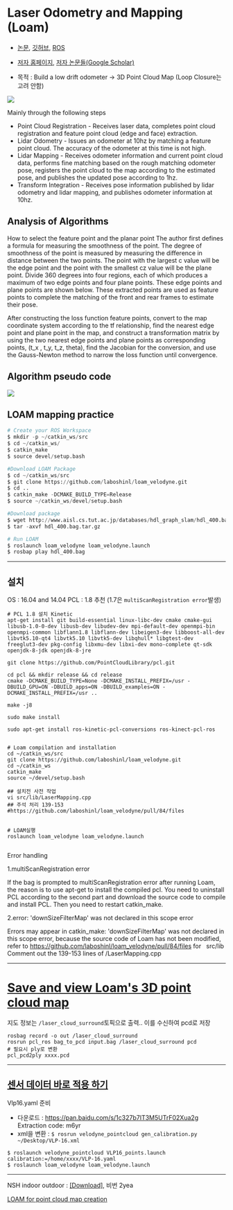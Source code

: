 # Laser Odometry and Mapping (Loam)

- [논문](https://www.ri.cmu.edu/pub_files/2014/7/Ji_LidarMapping_RSS2014_v8.pdf), [깃허브](https://github.com/laboshinl/loam_velodyne), [ROS](http://wiki.ros.org/loam_velodyne)
- [저자 홈페이지](https://frc.ri.cmu.edu/~zhangji/), [저자 논문들(Google Scholar)](https://scholar.google.de/citations?user=h-k8LTIAAAAJ&hl=zh-CN&oi=sra)





- 목적 :  Build a low drift odometer -> 3D Point Cloud Map (Loop Closure는 고려 안함)


![](https://i.imgur.com/ENEOPGp.png)

Mainly through the following steps

- Point Cloud Registration - Receives laser data, completes point cloud registration and feature point cloud (edge ​​and face) extraction.
- Lidar Odometry - Issues an odometer at 10hz by matching a feature point cloud. The accuracy of the odometer at this time is not high.
- Lidar Mapping - Receives odometer information and current point cloud data, performs fine matching based on the rough matching odometer pose, registers the point cloud to the map according to the estimated pose, and publishes the updated pose according to 1hz.
- Transform Integration - Receives pose information published by lidar odometry and lidar mapping, and publishes odometer information at 10hz.




## Analysis of Algorithms
How to select the feature point and the planar point 
The author first defines a formula for measuring the smoothness of the point. The degree of smoothness of the point is measured by measuring the difference in distance between the two points. The point with the largest c value will be the edge point and the point with the smallest cz value will be the plane point. Divide 360 ​​degrees into four regions, each of which produces a maximum of two edge points and four plane points. These edge points and plane points are shown below. 
These extracted points are used as feature points to complete the matching of the front and rear frames to estimate their pose.

After constructing the loss function feature points, convert to the map coordinate system according to the tf relationship, find the nearest edge point and plane point in the map, and construct a transformation matrix by using the two nearest edge points and plane points as corresponding points, (t_x , t_y, t_z, theta), find the Jacobian for the conversion, and use the Gauss-Newton method to narrow the loss function until convergence.

## Algorithm pseudo code

![](https://img-blog.csdnimg.cn/2019040218251192.png?x-oss-process=image/watermark,type_ZmFuZ3poZW5naGVpdGk,shadow_10,text_aHR0cHM6Ly9ibG9nLmNzZG4ubmV0L0ZvdXJpZXJfTGVnZW5k,size_16,color_FFFFFF,t_70)


## LOAM mapping practice

```python
# Create your ROS Workspace
$ mkdir -p ~/catkin_ws/src
$ cd ~/catkin_ws/
$ catkin_make
$ source devel/setup.bash

#Download LOAM Package
$ cd ~/catkin_ws/src
$ git clone https://github.com/laboshinl/loam_velodyne.git 
$ cd ..
$ catkin_make -DCMAKE_BUILD_TYPE=Release
$ source ~/catkin_ws/devel/setup.bash     

#Download package
$ wget http://www.aisl.cs.tut.ac.jp/databases/hdl_graph_slam/hdl_400.bag.tar.gz
$ tar -axvf hdl_400.bag.tar.gz

# Run LOAM
$ roslaunch loam_velodyne loam_velodyne.launch
$ rosbap play hdl_400.bag

```

---
## 설치 

OS : 16.04 and 14.04
PCL : 1.8 추천 (1.7은 `multiScanRegistration error`발생) 

```
# PCL 1.8 설치 Kinetic
apt-get install git build-essential linux-libc-dev cmake cmake-gui libusb-1.0-0-dev libusb-dev libudev-dev mpi-default-dev openmpi-bin openmpi-common libflann1.8 libflann-dev libeigen3-dev libboost-all-dev libvtk5.10-qt4 libvtk5.10 libvtk5-dev libqhull* libgtest-dev freeglut3-dev pkg-config libxmu-dev libxi-dev mono-complete qt-sdk openjdk-8-jdk openjdk-8-jre

git clone https://github.com/PointCloudLibrary/pcl.git

cd pcl && mkdir release && cd release
cmake -DCMAKE_BUILD_TYPE=None -DCMAKE_INSTALL_PREFIX=/usr -DBUILD_GPU=ON -DBUILD_apps=ON -DBUILD_examples=ON -DCMAKE_INSTALL_PREFIX=/usr ..

make -j8
sudo make install

sudo apt-get install ros-kinetic-pcl-conversions ros-kinect-pcl-ros


# Loam compilation and installation
cd ~/catkin_ws/src
git clone https://github.com/laboshinl/loam_velodyne.git
cd ~/catkin_ws
catkin_make
source ~/devel/setup.bash

## 설치전 사전 작업 
vi src/lib/LaserMapping.cpp
## 주석 처리 139-153 #https://github.com/laboshinl/loam_velodyne/pull/84/files


# LOAM실행 
roslaunch loam_velodyne loam_velodyne.launch


```

Error handling

1.multiScanRegistration error

If the bag is prompted to multiScanRegistration error after running Loam, the reason is to use apt-get to install the compiled pcl. You need to uninstall PCL according to the second part and download the source code to compile and install PCL. Then you need to restart catkin_make.

2.error: 'downSizeFilterMap' was not declared in this scope error

Errors may appear in catkin_make: 'downSizeFilterMap' was not declared in this scope error, because the source code of Loam has not been modified, refer to https://github.com/laboshinl/loam_velodyne/pull/84/files for   src/lib Comment out the 139-153 lines of /LaserMapping.cpp


---

# [Save and view Loam's 3D point cloud map](https://blog.csdn.net/qq_36396941/article/details/83048415)

지도 정보는 `/laser_cloud_surround`토픽으로 출력.. 이를 수신하여 pcd로 저장 

```
rosbag record -o out /laser_cloud_surround
rosrun pcl_ros bag_to_pcd input.bag /laser_cloud_surround pcd
# 필요시 ply로 변환
pcl_pcd2ply xxxx.pcd
```



---

## [센서 데이터 바로 적용 하기](https://blog.csdn.net/qq_36396941/article/details/83048660)

Vlp16.yaml 준비 
- 다운로드 : https://pan.baidu.com/s/1c327b7IT3M5UTrF02Xua2g Extraction code: m6yr
- xml을 변환 : `$ rosrun velodyne_pointcloud gen_calibration.py ~/Desktop/VLP-16.xml`


```
$ roslaunch velodyne_pointcloud VLP16_points.launch calibration:=/home/xxxx/VLP-16.yaml
$ roslaunch loam_velodyne loam_velodyne.launch
```


---
NSH indoor outdoor : [[Download]](https://pan.baidu.com/s/18ISyr4ky2MfTl7TXJD2W-A), 비번 2yea



[LOAM for point cloud map creation](https://blog.csdn.net/fourier_legend/article/details/88933443)

